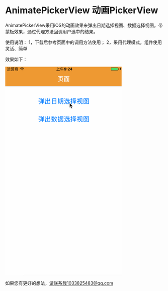 # AnimatePickerView 动画PickerView
AnimatePickerView采用iOS的动画效果来弹出日期选择视图、数据选择视图，带蒙板效果，通过代理方法回调用户选中的结果。

使用说明：
1，下载后参考页面中的调用方法使用；
2，采用代理模式，组件使用灵活、简单

效果如下：

<img src="https://github.com/youngerhaha/AnimatePickerView/blob/master/AnimatePickerView.gif" width="370" height="662" align="middle" />

如果您有更好的想法，请联系我1033825483@qq.com

